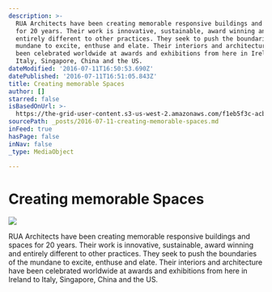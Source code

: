 ```yaml
---
description: >-
  RUA Architects have been creating memorable responsive buildings and spaces
  for 20 years. Their work is innovative, sustainable, award winning and
  entirely different to other practices. They seek to push the boundaries of the
  mundane to excite, enthuse and elate. Their interiors and architecture have
  been celebrated worldwide at awards and exhibitions from here in Ireland to
  Italy, Singapore, China and the US.
dateModified: '2016-07-11T16:50:53.690Z'
datePublished: '2016-07-11T16:51:05.843Z'
title: Creating memorable Spaces
author: []
starred: false
isBasedOnUrl: >-
  https://the-grid-user-content.s3-us-west-2.amazonaws.com/f1eb5f3c-acb2-4ba4-8907-c0a4fabf826d.jpg
sourcePath: _posts/2016-07-11-creating-memorable-spaces.md
inFeed: true
hasPage: false
inNav: false
_type: MediaObject

---
```

# **Creating memorable Spaces**
![](https://the-grid-user-content.s3-us-west-2.amazonaws.com/f1eb5f3c-acb2-4ba4-8907-c0a4fabf826d.jpg)

RUA Architects have been creating memorable responsive buildings and spaces for 20 years. Their work is innovative, sustainable, award winning and entirely different to other practices. They seek to push the boundaries of the mundane to excite, enthuse and elate. Their interiors and architecture have been celebrated worldwide at awards and exhibitions from here in Ireland to Italy, Singapore, China and the US.